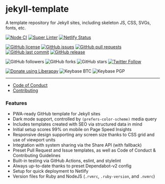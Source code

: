 # jekyll-template
A template repository for Jekyll sites, including skeleton JS, CSS, SVGs, fonts, etc.

<!-- [![Dependabot Status](https://api.dependabot.com/badges/status?host=github&repo=shgysk8zer0/jekyll-template)](https://dependabot.com) -->
[![Node CI](https://github.com/shgysk8zer0/jekyll-template/workflows/Node%20CI/badge.svg)](https://github.com/shgysk8zer0/jekyll-template/actions)
[![Super Linter](https://github.com/shgysk8zer0/jekyll-template/workflows/Lint%20Code%20Base/badge.svg)](https://github.com/shgysk8zer0/jekyll-template/actions?query=workflow%3A%22Lint+Code+Base%22)
[![Netlify Status](https://api.netlify.com/api/v1/badges/252539d1-4596-41e9-9d63-97a964822b25/deploy-status)](https://app.netlify.com/sites/infallible-galileo-ac41ee/deploys)

[![GitHub license](https://img.shields.io/github/license/shgysk8zer0/jekyll-template.svg)](https://github.com/shgysk8zer0/jekyll-template/blob/master/LICENSE)
[![GitHub issues](https://img.shields.io/github/issues/shgysk8zer0/jekyll-template.svg)](https://github.com/shgysk8zer0/jekyll-template/issues)
[![GitHub pull requests](https://img.shields.io/github/issues-pr/shgysk8zer0/jekyll-template.svg)](https://github.com/shgysk8zer0/jekyll-template/pulls)
[![GitHub last commit](https://img.shields.io/github/last-commit/shgysk8zer0/jekyll-template.svg)](https://github.com/shgysk8zer0/jekyll-template/commits/master)
[![GitHub release](https://img.shields.io/github/release/shgysk8zer0/jekyll-template.svg)](https://github.com/shgysk8zer0/jekyll-template/releases)

![GitHub followers](https://img.shields.io/github/followers/shgysk8zer0.svg?style=social)
![GitHub forks](https://img.shields.io/github/forks/shgysk8zer0/jekyll-template.svg?style=social)
![GitHub stars](https://img.shields.io/github/stars/shgysk8zer0/jekyll-template.svg?style=social)
[![Twitter Follow](https://img.shields.io/twitter/follow/shgysk8zer0.svg?style=social)](https://twitter.com/shgysk8zer0)

[![Donate using Liberapay](https://img.shields.io/liberapay/receives/shgysk8zer0.svg?logo=liberapay)](https://liberapay.com/shgysk8zer0/donate "Donate using Liberapay")
![Keybase BTC](https://img.shields.io/keybase/btc/shgysk8zer0.svg)
![Keybase PGP](https://img.shields.io/keybase/pgp/shgysk8zer0.svg)
- - -

- [Code of Conduct](./.github/CODE_OF_CONDUCT.md)
- [Contributing](./.github/CONTRIBUTING.md)
<!-- - [Security Policy](./.github/SECURITY.md) -->

### Features
- PWA-ready GitHub template for Jekyll sites
- Dark mode support, controlled by `(prefers-color-scheme)` media query
- Includes templates created with SEO via structured data in mind
- Initial setup scores 99% on mobile on Page Speed Insights
- Responsive design supporting any screen size thanks to CSS grid and use of viewport units
- Integtation with system sharing via the Share API (with fallback)
- Preset Pull Request and Issue templates, as well as Code of Conduct & Contributing Guidelines
- Built-in testing via GitHub Actions, eslint, and stylelint
- Always up-to-date thanks to preset Dependabot-v2 config
- Setup for quick deployment to Netlify
- Version files for Ruby and NodeJS (`.rvmrc`, `.ruby-version`, and `.nvmrc`)
